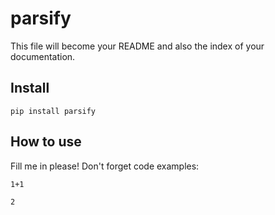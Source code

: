 # parsify



This file will become your README and also the index of your documentation.

## Install

```
pip install parsify
```

## How to use

Fill me in please! Don't forget code examples:

```
1+1
```




    2


